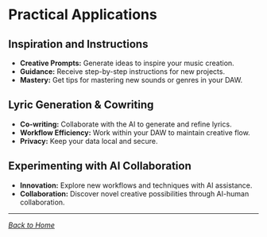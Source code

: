 # Practical Applications

## Inspiration and Instructions

- **Creative Prompts:** Generate ideas to inspire your music creation.
- **Guidance:** Receive step-by-step instructions for new projects.
- **Mastery:** Get tips for mastering new sounds or genres in your DAW.

## Lyric Generation & Cowriting

- **Co-writing:** Collaborate with the AI to generate and refine lyrics.
- **Workflow Efficiency:** Work within your DAW to maintain creative flow.
- **Privacy:** Keep your data local and secure.

## Experimenting with AI Collaboration

- **Innovation:** Explore new workflows and techniques with AI assistance.
- **Collaboration:** Discover novel creative possibilities through AI-human collaboration.

---

*[Back to Home](index.md)*